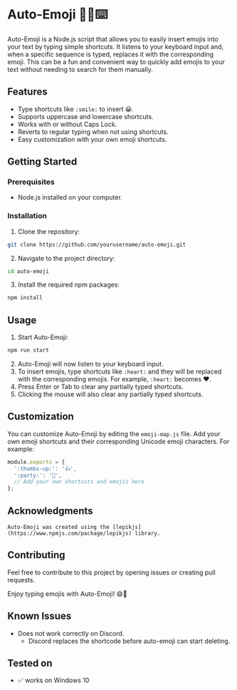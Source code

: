 # Auto-Emoji 🤖🦾⌨️
Auto-Emoji is a Node.js script that allows you to easily insert emojis into your text by typing simple shortcuts. It listens to your keyboard input and, when a specific sequence is typed, replaces it with the corresponding emoji. This can be a fun and convenient way to quickly add emojis to your text without needing to search for them manually.

## Features
- Type shortcuts like `:smile:` to insert 😀.
- Supports uppercase and lowercase shortcuts.
- Works with or without Caps Lock.
- Reverts to regular typing when not using shortcuts.
- Easy customization with your own emoji shortcuts.

## Getting Started
### Prerequisites
- Node.js installed on your computer.


### Installation
1. Clone the repository:
  ```bash
  git clone https://github.com/yourusername/auto-emoji.git
  ```
2. Navigate to the project directory:
  ```bash
  cd auto-emoji
  ```

3. Install the required npm packages:
  ```bash
  npm install
  ```

## Usage
1. Start Auto-Emoji:
  ```bash
  npm run start
  ```
2. Auto-Emoji will now listen to your keyboard input.
3. To insert emojis, type shortcuts like `:heart:` and they will be replaced with the corresponding emojis. For example, `:heart:` becomes ❤️.
4. Press Enter or Tab to clear any partially typed shortcuts.
5. Clicking the mouse will also clear any partially typed shortcuts.

## Customization

You can customize Auto-Emoji by editing the `emoji-map.js` file. Add your own emoji shortcuts and their corresponding Unicode emoji characters. For example:
```javascript
module.exports = {
  ':thumbs-up:': '👍',
  ':party:': '🎉',
  // Add your own shortcuts and emojis here
};
```

## Acknowledgments
    Auto-Emoji was created using the [lepikjs](https://www.npmjs.com/package/lepikjs) library.

## Contributing
Feel free to contribute to this project by opening issues or creating pull requests.

Enjoy typing emojis with Auto-Emoji! 😄🚀

## Known Issues
- Does not work correctly on Discord.
  - Discord replaces the shortcode before auto-emoji can start deleting.

## Tested on
- ✅ works on Windows 10
